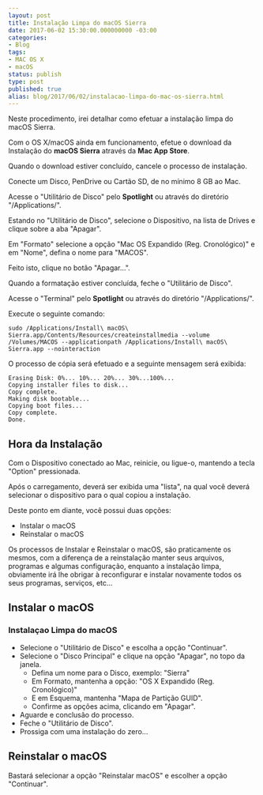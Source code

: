 ```yaml
---
layout: post
title: Instalação Limpa do macOS Sierra
date: 2017-06-02 15:30:00.000000000 -03:00
categories:
- Blog
tags:
- MAC OS X
- macOS
status: publish
type: post
published: true
alias: blog/2017/06/02/instalacao-limpa-do-mac-os-sierra.html
---
```

Neste procedimento, irei detalhar como efetuar a instalação limpa do macOS Sierra.

Com o OS X/macOS ainda em funcionamento, efetue o download da Instalação do **macOS Sierra** através da **Mac App Store**.

Quando o download estiver concluído, cancele o processo de instalação.

Conecte um Disco, PenDrive ou Cartão SD, de no mínimo 8 GB ao Mac.

Acesse o "Utilitário de Disco" pelo **Spotlight** ou através do diretório "/Applications/".

Estando no "Utilitário de Disco", selecione o Dispositivo, na lista de Drives e clique sobre a aba "Apagar".

Em "Formato" selecione a opção "Mac OS Expandido (Reg. Cronológico)" e em "Nome", defina o nome para "MACOS".

Feito isto, clique no botão "Apagar...".

Quando a formatação estiver concluída, feche o "Utilitário de Disco".

Acesse o "Terminal" pelo **Spotlight** ou através do diretório "/Applications/".

Execute o seguinte comando:

	sudo /Applications/Install\ macOS\ Sierra.app/Contents/Resources/createinstallmedia --volume /Volumes/MACOS --applicationpath /Applications/Install\ macOS\ Sierra.app --nointeraction


O processo de cópia será efetuado e a seguinte mensagem será exibida:

	Erasing Disk: 0%... 10%... 20%... 30%...100%...
	Copying installer files to disk...
	Copy complete.
	Making disk bootable...
	Copying boot files...
	Copy complete.
	Done.


## Hora da Instalação

Com o Dispositivo conectado ao Mac, reinicie, ou ligue-o, mantendo a tecla "Option" pressionada.

Após o carregamento, deverá ser exibida uma "lista", na qual você deverá selecionar o dispositivo para o qual copiou a instalação.

Deste ponto em diante, você possui duas opções:

* Instalar o macOS
* Reinstalar o macOS

Os processos de Instalar e Reinstalar o macOS, são praticamente os mesmos, com a diferença de a reinstalação manter seus arquivos, programas e algumas configuração, enquanto a instalação limpa, obviamente irá lhe obrigar à reconfigurar e instalar novamente todos os seus programas, serviços, etc...

## Instalar o macOS
### Instalaçao Limpa do macOS

* Selecione o "Utilitário de Disco" e escolha a opção "Continuar".
* Selecione o "Disco Principal" e clique na opção "Apagar", no topo da janela.
	* Defina um nome para o Disco, exemplo: "Sierra"
	* Em Formato, mantenha a opção: "OS X Expandido (Reg. Cronológico)"
	* E em Esquema, mantenha "Mapa de Partição GUID".
	* Confirme as opções acima, clicando em "Apagar".
* Aguarde e conclusão do processo.
* Feche o "Utilitário de Disco".
* Prossiga com uma instalação do zero...

## Reinstalar o macOS

Bastará selecionar a opção "Reinstalar macOS" e escolher a opção "Continuar".
